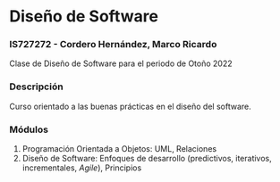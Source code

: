 # Diseño de Software

### IS727272 - Cordero Hernández, Marco Ricardo

Clase de Diseño de Software para el periodo de Otoño 2022

### Descripción

Curso orientado a las buenas prácticas en el diseño del software.

### Módulos

1. Programación Orientada a Objetos: UML, Relaciones
2. Diseño de Software: Enfoques de desarrollo (predictivos, iterativos, incrementales, _Agile_), Principios